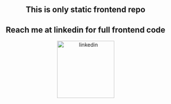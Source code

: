 
<div align="center">
 
## **This is only static frontend repo**

## **Reach me at linkedin for full frontend code**

<div align="center">
 <a href="https://linkedin.com/in/agin-dropdisco-5555b7171"><img alt="linkedin" src="https://github.com/Agin-DropDisco/Agin-DropDisco/blob/main/IN.svg" width="155px"></a>
</div>

</div>
